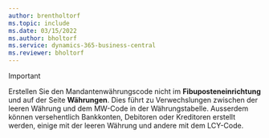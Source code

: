 ```yaml
---
author: brentholtorf
ms.topic: include
ms.date: 03/15/2022
ms.author: bholtorf
ms.service: dynamics-365-business-central
ms.reviewer: bholtorf
---
```

> [!Important]
> Erstellen Sie den Mandantenwährungscode nicht im **Fibuposteneinrichtung** und auf der Seite **Währungen**. Dies führt zu Verwechslungen zwischen der leeren Währung und dem MW-Code in der Währungstabelle. Ausserdem können versehentlich Bankkonten, Debitoren oder Kreditoren erstellt werden, einige mit der leeren Währung und andere mit dem LCY-Code.